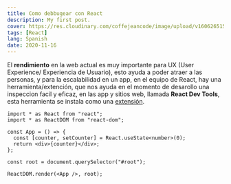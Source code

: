 ```yaml
---
title: Como debbugear con React
description: My first post.
cover: https://res.cloudinary.com/coffejeancode/image/upload/v1606265156/images_vvhl28.png
tags: [React]
lang: Spanish
date: 2020-11-16
---
```


El **rendimiento** en la web actual es muy importante para UX (User Experience/ Experiencia de Usuario), esto ayuda a poder atraer a las personas, y para la escalabilidad en un app, en el equipo de React, hay una herramienta/extención, que nos ayuda en el momento de desarollo una inspeccion facil y eficaz, en las app y sitios web, llamada **React Dev Tools**, esta herramienta se instala como una [extensión](https://chrome.google.com/webstore/detail/react-developer-tools/fmkadmapgofadopljbjfkapdkoienihi?hl=es).

```tsx
import * as React from "react";
import * as ReactDOM from "react-dom";

const App = () => {
  const [counter, setCounter] = React.useState<number>(0);
  return <div>{counter}</div>;
};

const root = document.querySelector("#root");

ReactDOM.render(<App />, root);
```

